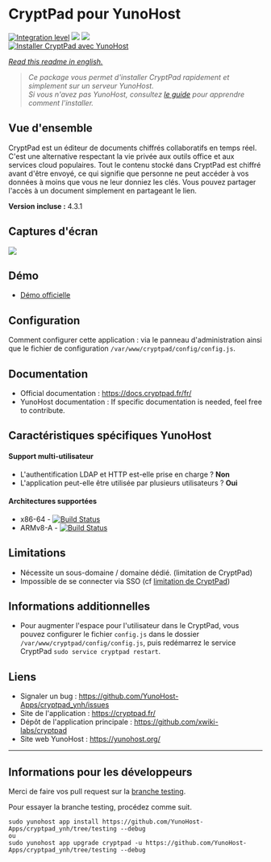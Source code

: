 # CryptPad pour YunoHost

[![Integration level](https://dash.yunohost.org/integration/cryptpad.svg)](https://dash.yunohost.org/appci/app/cryptpad) ![](https://ci-apps.yunohost.org/ci/badges/cryptpad.status.svg) ![](https://ci-apps.yunohost.org/ci/badges/cryptpad.maintain.svg)  
[![Installer CryptPad avec YunoHost](https://install-app.yunohost.org/install-with-yunohost.svg)](https://install-app.yunohost.org/?app=cryptpad)

*[Read this readme in english.](./README.md)* 

> *Ce package vous permet d'installer CryptPad rapidement et simplement sur un serveur YunoHost.  
Si vous n'avez pas YunoHost, consultez [le guide](https://yunohost.org/#/install) pour apprendre comment l'installer.*

## Vue d'ensemble
CryptPad est un éditeur de documents chiffrés collaboratifs en temps réel. C'est une alternative respectant la vie privée aux outils office et aux services cloud populaires. Tout le contenu stocké dans CryptPad est chiffré avant d'être envoyé, ce qui signifie que personne ne peut accéder à vos données à moins que vous ne leur donniez les clés. Vous pouvez partager l'accès à un document simplement en partageant le lien.

**Version incluse :** 4.3.1

## Captures d'écran

![](https://github.com/xwiki-labs/cryptpad/raw/main/screenshot.png)

## Démo

* [Démo officielle](https://cryptpad.fr/)

## Configuration

Comment configurer cette application : via le panneau d'administration ainsi que le fichier de configuration `/var/www/cryptpad/config/config.js`.

## Documentation

* Official documentation : https://docs.cryptpad.fr/fr/
* YunoHost documentation : If specific documentation is needed, feel free to contribute.

## Caractéristiques spécifiques YunoHost

#### Support multi-utilisateur

* L'authentification LDAP et HTTP est-elle prise en charge ? **Non**
* L'application peut-elle être utilisée par plusieurs utilisateurs ? **Oui**

#### Architectures supportées

* x86-64 - [![Build Status](https://ci-apps.yunohost.org/ci/logs/cryptpad.svg)](https://ci-apps.yunohost.org/ci/apps/cryptpad/)
* ARMv8-A - [![Build Status](https://ci-apps-arm.yunohost.org/ci/logs/cryptpad.svg)](https://ci-apps-arm.yunohost.org/ci/apps/cryptpad/)

## Limitations

* Nécessite un sous-domaine / domaine dédié. (limitation de CryptPad)
* Impossible de se connecter via SSO (cf [limitation de CryptPad](https://github.com/xwiki-labs/cryptpad/issues/116))

## Informations additionnelles

* Pour augmenter l'espace pour l'utilisateur dans le CryptPad, vous pouvez configurer le fichier `config.js` dans le dossier `/var/www/cryptpad/config/config.js`, puis redémarrez le service CryptPad `sudo service cryptpad restart`.

## Liens

* Signaler un bug : https://github.com/YunoHost-Apps/cryptpad_ynh/issues
* Site de l'application : https://cryptpad.fr/
* Dépôt de l'application principale : https://github.com/xwiki-labs/cryptpad
* Site web YunoHost : https://yunohost.org/

---

## Informations pour les développeurs

Merci de faire vos pull request sur la [branche testing](https://github.com/YunoHost-Apps/cryptpad_ynh/tree/testing).

Pour essayer la branche testing, procédez comme suit.
```
sudo yunohost app install https://github.com/YunoHost-Apps/cryptpad_ynh/tree/testing --debug
ou
sudo yunohost app upgrade cryptpad -u https://github.com/YunoHost-Apps/cryptpad_ynh/tree/testing --debug
```
